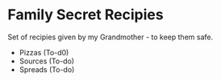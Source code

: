 # Family Secret Recipies 
Set of recipies given by my Grandmother - to keep them safe. 

- Pizzas (To-d0)
- Sources (To-do)
- Spreads (To-do)
